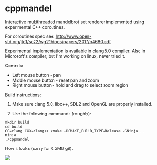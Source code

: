 # cppmandel

Interactive multithreaded mandelbrot set renderer implemented using experimental C++ coroutines.

For coroutines spec see: http://www.open-std.org/jtc1/sc22/wg21/docs/papers/2017/n4680.pdf

Experimental implementation is available in clang 5.0 compiler. Also in Microsoft's compiler, but I'm working on linux, never tried it.

Controls:

 - Left mouse button - pan
 - Middle mouse button - reset pan and zoom
 - Right mouse button - hold and drag to select zoom region

Build instructions:

1. Make sure clang 5.0, libc++, SDL2 and OpenGL are properly installed.

2. Use the following commands (roughly):

```
mkdir build
cd build
CC=clang CXX=clang++ cmake -DCMAKE_BUILD_TYPE=Release -GNinja ..
ninja
./cppmandel
```

How it looks (sorry for 0.5MB gif):

![](https://github.com/nsf/cppmandel/blob/master/screenshots/cppmandel.gif)